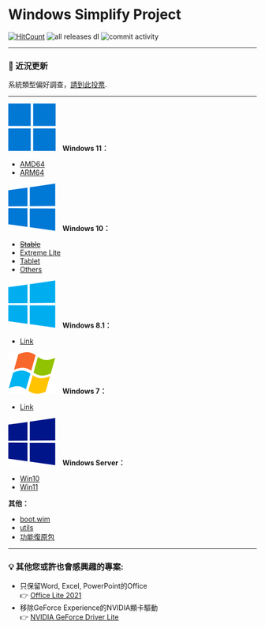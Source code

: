 # Windows Simplify Project
[![HitCount](https://img.shields.io/endpoint?url=https%3A%2F%2Fhits.dwyl.com%2FWhatTheBlock%2FWindowsSimplify.json%3Fcolor%3Dblue)](https://github.com/WhatTheBlock/WindowsSimplify)
![all releases dl](https://img.shields.io/github/downloads/WhatTheBlock/WindowsSimplify/total?color=blue&label=ISO%20total%20downloads&logo=github)
![commit activity](https://img.shields.io/github/commit-activity/y/WhatTheBlock/WindowsSimplify?label=Average%20number%20of%20ISO%20releases&logo=github)<br>

----

### 📣 近況更新

系統類型偏好調查，[請到此投票](https://github.com/WhatTheBlock/WindowsSimplify/discussions/85).

----

<img src="/icons/windows-11.svg">　<b>Windows 11：</b>
- [AMD64](/11/README.md)
- [ARM64](/11/arm64.md)

<img src="/icons/windows-10.svg">　<b>Windows 10：</b>
- ~~[Stable](/10/README.md)~~
- [Extreme Lite](/10/extreme.md)
- [Tablet](/10/tablet.md)
- [Others](/10/others.md)

<img src="/icons/windows-8.svg">　<b>Windows 8.1：</b>
- [Link](/8.1/README.md)

<img src="/icons/windows-7.svg">　<b>Windows 7：</b>
- [Link](/7/README.md)

<img src="/icons/windows-server.svg">　<b>Windows Server：</b>
- [Win10](/server/README.md)
- [Win11](/server/w11.md)

<b>其他：</b>
- [boot.wim](https://github.com/WhatTheBlock/WindowsSimplify/releases/tag/boot)
- [utils](https://github.com/WhatTheBlock/WindowsSimplify/releases/tag/utils)
- [功能復原包](https://github.com/WhatTheBlock/WindowsSimplify/releases/tag/restore-pack)

----

### 💡 其他您或許也會感興趣的專案:
- 只保留Word, Excel, PowerPoint的Office  
  👉 [Office Lite 2021](https://github.com/WhatTheBlock/Office-Lite)
- 移除GeForce Experience的NVIDIA顯卡驅動  
  👉 [NVIDIA GeForce Driver Lite](https://github.com/WhatTheBlock/GeForce-Driver-Lite)
